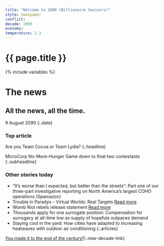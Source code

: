 ```yaml
---
title: "Welcome to 2090 (Billionaire Saviours)"
style: newspaper
conflict: 
decade: 2090
economy: 
temperature: 2.3
---
```


<h1>{{ page.title }}</h1>

{% include variables %}
# The news

## All the news, all the time.

9 August 2090
{:.date}

### Top article

Are you Team Cocoa or Team Lydia?
{:.headline}

MicroCorp No-More-Hunger Game down to final two contestants
{:.subheadline}

### Other stories today

- “It’s worse than I expected, but better than the streets”: Part one of our three-part investigative reporting on North America’s largest COHO operations (Spamazon)
- Trouble in Paradys – Virtual Worlds: Real Targets [Read more](story_trouble-in-paradys.html)
- Womb Riot rebels release statement [Read more](story_statement-from-womb-riot.html)
- Thousands apply for one surrogate position: Compensation for surrogacy at all-time low as supply of hopefuls outpaces demand
- Staying cool in the yard: How cities have adapted to increasing heatwaves with outdoor air conditioning
{:.articles}

[You made it to the end of the century!](ending_2100-billionaire-saviours.html){:.new-decade-link}
